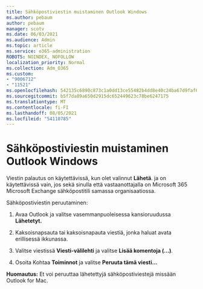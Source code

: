 ```yaml
---
title: Sähköpostiviestin muistaminen Outlook Windows
ms.author: pebaum
author: pebaum
manager: scotv
ms.date: 06/03/2021
ms.audience: Admin
ms.topic: article
ms.service: o365-administration
ROBOTS: NOINDEX, NOFOLLOW
localization_priority: Normal
ms.collection: Adm_O365
ms.custom:
- "9006712"
- "11521"
ms.openlocfilehash: 542135c6890c873c1a0dd13ce55482b4dd8e40c24ba67d9faf6bd10151de8302
ms.sourcegitcommit: b5f7da89a650d2915dc652449623c78be6247175
ms.translationtype: MT
ms.contentlocale: fi-FI
ms.lasthandoff: 08/05/2021
ms.locfileid: "54110785"
---
```

# <a name="how-to-recall-an-email-message-in-outlook-for-windows"></a>Sähköpostiviestin muistaminen Outlook Windows

Viestin palautus on käytettävissä, kun olet valinnut **Lähetä**. ja on käytettävissä vain, jos sekä sinulla että vastaanottajalla on Microsoft 365 Microsoft Exchange sähköpostitili samassa organisaatiossa. 

Sähköpostiviestin peruutaminen:

1. Avaa Outlook ja valitse vasemmanpuoleisessa kansioruudussa **Lähetetyt.**

1. Kaksoisnapsauta tai kaksoisnapauta viestiä, jonka haluat avata erillisessä ikkunassa.

1. Valitse viestissä **Viesti-välilehti** ja valitse **Lisää komentoja (...)**.

1. Osoita Kohtaa **Toiminnot** ja valitse **Peruuta tämä viesti...**

**Huomautus:** Et voi peruuttaa lähetettyjä sähköpostiviestejä missään Outlook for Mac.